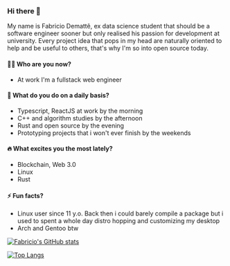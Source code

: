 ### Hi there 👋

My name is Fabricio Demattê, ex data science student that should be a software engineer sooner but only realised his passion for development at university.
Every project idea that pops in my head are naturally oriented to help and be useful to others, that's why I'm so into open source today. 

#### 👷‍♂️ Who are you now?

- At work I'm a fullstack web engineer

#### 🔭 What do you do on a daily basis?

- Typescript, ReactJS at work by the morning
- C++ and algorithm studies by the afternoon
- Rust and open source by the evening
- Prototyping projects that i won't ever finish by the weekends

#### 🔥 What excites you the most lately? 
- Blockchain,  Web 3.0
- Linux
- Rust

#### ⚡ Fun facts? 
- Linux user since 11 y.o. Back then i could barely compile a package but i used to spent a whole day distro hopping and customizing my desktop
- Arch and Gentoo btw

[![Fabricio's GitHub stats](https://github-readme-stats.vercel.app/api?username=fabricio7p&count_private=true&show_icons=true)](https://github.com/anuraghazra/github-readme-stats)

[![Top Langs](https://github-readme-stats.vercel.app/api/top-langs/?username=fabricio7p&layout=compact)](https://github.com/fabricio7p/github-readme-stats)
